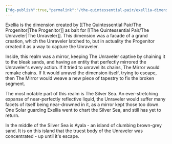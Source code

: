 ```yaml
---
{"dg-publish":true,"permalink":"/the-quintessential-pair/exellia-dimension/"}
---
```


Exellia is the dimension created by [[The Quintessential Pair/The Progenitor\|The Progenitor]] as bait for [[The Quintessential Pair/The Unraveler\|The Unraveler]]. This dimension was a facade of a grand creation, which the Unraveler latched to, but in actuality the Progenitor created it as a way to capture the Unraveler.

Inside, this realm was a mirror, keeping The Unraveler captive by chaining it to the bleak sands, and having an entity that perfectly mirrored the Unraveler's every action. If It tried to unravel its chains, The Mirror would remake chains. If It would unravel the dimension itself, trying to escape, then The Mirror would weave a new piece of tapestry to fix the broken segment.

The most notable part of this realm is The Silver Sea. An ever-stretching expanse of near-perfectly reflective liquid, the Unraveler would suffer many facets of itself being near-drowned in it, as a mirror kept those too down. One Solar guarding Exellia went to chart the Silver Sea, and still has yet to return. 

In the middle of the Silver Sea is Ayala - an island of clumbing brown-grey sand. It is on this island that the truest body of the Unraveler was concentrated - up until it's escape.